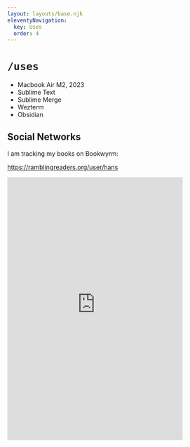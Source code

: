 ```yaml
---
layout: layouts/base.njk
eleventyNavigation:
  key: Uses
  order: 4
---
```

# `/uses`

- Macbook Air M2, 2023
- Sublime Text
- Sublime Merge
- Wezterm
- Obsidian

## Social Networks

I am tracking my books on Bookwyrm:

<a href="https://ramblingreaders.org/user/hans">https://ramblingreaders.org/user/hans</a>

<iframe style="border-width:0;" id="bookwyrm_list_embed" width="400" height="600" title="Books I Enjoyed, a list by hans on Rambling Readers" src="http://ramblingreaders.org/list/282/embed/0a63e36599f945da9b43dd99b356a693"></iframe>